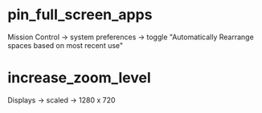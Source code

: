 # pin_full_screen_apps
Mission Control -> system preferences -> toggle "Automatically Rearrange spaces based on most recent use"

# increase_zoom_level
Displays -> scaled -> 1280 x 720
